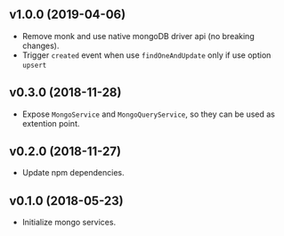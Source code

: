 ## v1.0.0 (2019-04-06)

* Remove monk and use native mongoDB driver api (no breaking changes).
* Trigger `created` event when use `findOneAndUpdate` only if use option `upsert`

## v0.3.0 (2018-11-28)

* Expose `MongoService` and `MongoQueryService`, so they can be used as extention point.

## v0.2.0 (2018-11-27)

* Update npm dependencies.

## v0.1.0 (2018-05-23)

* Initialize mongo services.
